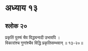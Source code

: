 # अध्याय १३

## श्लोक २०

प्रकृतिं पुरुषं चैव विद्ध्यनादी उभावपि ।<br>विकारांश्च गुणांश्चैव विद्धि प्रकृतिसम्भवान् ॥ १३-२०॥<br><br>

